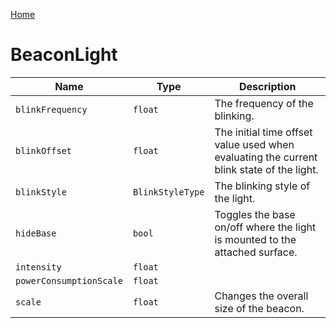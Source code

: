 [Home](https://wnp78.github.io/JunoXml/)

# BeaconLight


|Name|Type|Description|
|--|--|--|
|`blinkFrequency`|`float`|The frequency of the blinking.|
|`blinkOffset`|`float`|The initial time offset value used when evaluating the current blink state of the light.|
|`blinkStyle`|`BlinkStyleType`|The blinking style of the light.|
|`hideBase`|`bool`|Toggles the base on/off where the light is mounted to the attached surface.|
|`intensity`|`float`||
|`powerConsumptionScale`|`float`||
|`scale`|`float`|Changes the overall size of the beacon.|


